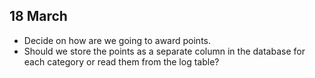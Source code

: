 ## 18 March 

* Decide on how are we going to award points.
* Should we store the points as a separate column in the database for each category or read them from the log table?
